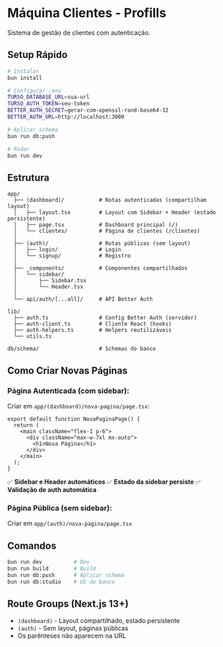 # Máquina Clientes - Profills

Sistema de gestão de clientes com autenticação.

## Setup Rápido

```bash
# Instalar
bun install

# Configurar .env
TURSO_DATABASE_URL=sua-url
TURSO_AUTH_TOKEN=seu-token
BETTER_AUTH_SECRET=gerar-com-openssl-rand-base64-32
BETTER_AUTH_URL=http://localhost:3000

# Aplicar schema
bun run db:push

# Rodar
bun run dev
```

## Estrutura

```
app/
  ├── (dashboard)/           # Rotas autenticadas (compartilham layout)
  │   ├── layout.tsx         # Layout com Sidebar + Header (estado persistente)
  │   ├── page.tsx           # Dashboard principal (/)
  │   └── clientes/          # Página de clientes (/clientes)
  │
  ├── (auth)/                # Rotas públicas (sem layout)
  │   ├── login/             # Login
  │   └── signup/            # Registro
  │
  ├── _components/           # Componentes compartilhados
  │   └── sidebar/
  │       ├── Sidebar.tsx
  │       └── Header.tsx
  │
  └── api/auth/[...all]/     # API Better Auth

lib/
  ├── auth.ts                # Config Better Auth (servidor)
  ├── auth-client.ts         # Cliente React (hooks)
  ├── auth-helpers.ts        # Helpers reutilizáveis
  └── utils.ts

db/schema/                   # Schemas do banco
```

## Como Criar Novas Páginas

### Página Autenticada (com sidebar):

Criar em `app/(dashboard)/nova-pagina/page.tsx`:

```tsx
export default function NovaPaginaPage() {
  return (
    <main className="flex-1 p-6">
      <div className="max-w-7xl mx-auto">
        <h1>Nova Página</h1>
      </div>
    </main>
  );
}
```

✅ **Sidebar e Header automáticos**
✅ **Estado da sidebar persiste**
✅ **Validação de auth automática**

### Página Pública (sem sidebar):

Criar em `app/(auth)/nova-pagina/page.tsx`

## Comandos

```bash
bun run dev          # Dev
bun run build        # Build
bun run db:push      # Aplicar schema
bun run db:studio    # UI do banco
```

## Route Groups (Next.js 13+)

- `(dashboard)` - Layout compartilhado, estado persistente
- `(auth)` - Sem layout, páginas públicas
- Os parênteses não aparecem na URL
